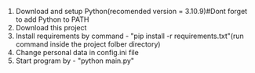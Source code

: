 1. Download and setup Python(recomended version = 3.10.9)#Dont forget to add Python to PATH
2. Download this project
3. Install requirements by command - "pip install -r requirements.txt"(run command inside the project folber directory)
4. Change personal data in config.ini file
5. Start program by - "python main.py"

